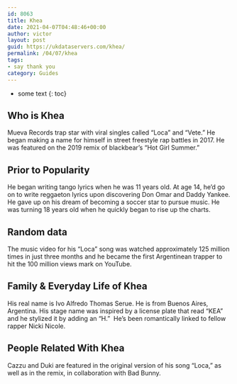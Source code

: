 ```yaml
---
id: 8063
title: Khea
date: 2021-04-07T04:48:46+00:00
author: victor
layout: post
guid: https://ukdataservers.com/khea/
permalink: /04/07/khea
tags:
- say thank you
category: Guides
---
```


* some text
{: toc}


## Who is Khea



Mueva Records trap star with viral singles called &#8220;Loca&#8221; and &#8220;Vete.&#8221; He began making a name for himself in street freestyle rap battles in 2017. He was featured on the 2019 remix of blackbear&#8217;s &#8220;Hot Girl Summer.&#8221; 

                
                
                
## Prior to Popularity



He began writing tango lyrics when he was 11 years old. At age 14, he&#8217;d go on to write reggaeton lyrics upon discovering Don Omar and Daddy Yankee. He gave up on his dream of becoming a soccer star to pursue music. He was turning 18 years old when he quickly began to rise up the charts.

                
                
                
## Random data



The music video for his &#8220;Loca&#8221; song was watched approximately 125 million times in just three months and he became the first Argentinean trapper to hit the 100 million views mark on YouTube. 

                
                
                
## Family & Everyday Life of Khea



His real name is Ivo Alfredo Thomas Serue. He is from Buenos Aires, Argentina. His stage name was inspired by a license plate that read &#8220;KEA&#8221; and he stylized it by adding an &#8220;H.&#8221;  He&#8217;s been romantically linked to fellow rapper Nicki Nicole.

                
                
                
## People Related With Khea



Cazzu and Duki are featured in the original version of his song &#8220;Loca,&#8221; as well as in the remix, in collaboration with Bad Bunny.

                
              
            
          
          
          